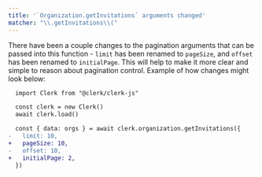 ```yaml
---
title: '`Organization.getInvitations` arguments changed'
matcher: "\\.getInvitations\\("
---
```


There have been a couple changes to the pagination arguments that can be passed into this function - `limit` has been renamed to `pageSize`, and `offset` has been renamed to `initialPage`. This will help to make it more clear and simple to reason about pagination control. Example of how changes might look below:

```diff
  import Clerk from "@clerk/clerk-js"

  const clerk = new Clerk()
  await clerk.load()

  const { data: orgs } = await clerk.organization.getInvitations({
-   limit: 10,
+   pageSize: 10,
-   offset: 10,
+   initialPage: 2,
  })
```
